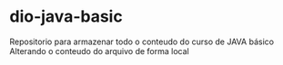 # dio-java-basic
Repositorio para armazenar todo o conteudo do curso de JAVA básico
Alterando o conteudo do arquivo de forma local